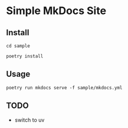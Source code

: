 # Simple MkDocs Site


## Install ##
```
cd sample
```
```
poetry install
```



## Usage ##
```
poetry run mkdocs serve -f sample/mkdocs.yml
```

## TODO ##
- switch to uv
